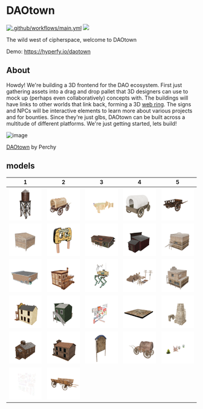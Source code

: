 # DAOtown

[![.github/workflows/main.yml](https://github.com/NEON-BUIDL/DAOtown/actions/workflows/main.yml/badge.svg)](https://github.com/NEON-BUIDL/DAOtown/actions/workflows/main.yml) [![](https://dcbadge.vercel.app/api/server/uwuFuB6m)](https://discord.gg/uwuFuB6m)

The wild west of cipherspace, welcome to DAOtown

Demo: https://hyperfy.io/daotown

## About

Howdy! We're building a 3D frontend for the DAO ecosystem. First just gathering assets into a drag and drop pallet that 3D designers can use to mock up (perhaps even collaboratively) concepts with. The buildings will have links to other worlds that link back, forming a 3D [web ring](https://indieweb.org/webring). The signs and NPCs will be interactive elements to learn more about various projects and for bounties. Since they're just glbs, DAOtown can be built across a multitude of different platforms. We're just getting started, lets build!

![image](https://user-images.githubusercontent.com/32600939/235210391-b759c45a-198e-41f3-816d-f4db3b998fd7.png)

[DAOtown](https://opensea.io/assets/ethereum/0x5864a2eef51cee5fdbee8bc4649e6d38a2ff5a97/7) by Perchy


 ## models


| 1 | 2 | 3 | 4 | 5 |
| --- | --- | --- | --- | --- |
| [![low_poly_western_watertower](models/low_poly_western_watertower.png)](models/low_poly_western_watertower.glb) | [![wild_western_wagon](models/wild_western_wagon.png)](models/wild_western_wagon.glb) | [![DaoTownCliffs8](models/DaoTownCliffs8.png)](models/DaoTownCliffs8.glb) | [![covered_wagon](models/covered_wagon.png)](models/covered_wagon.glb) | [![wagon_resident_evil_4](models/wagon_resident_evil_4.png)](models/wagon_resident_evil_4.glb) |
| [![western_normal_-_mobile_gameready](models/western_normal_-_mobile_gameready.png)](models/western_normal_-_mobile_gameready.glb) | [![DaoTown_sign2](models/DaoTown_sign2.png)](models/DaoTown_sign2.glb) | [![train_station](models/train_station.png)](models/train_station.glb) | [![low_poly_wild_west_bath_house](models/low_poly_wild_west_bath_house.png)](models/low_poly_wild_west_bath_house.glb) | [![western_bar_-_mobile_game-ready](models/western_bar_-_mobile_game-ready.png)](models/western_bar_-_mobile_game-ready.glb) |
| [![m3mart2](models/m3mart2.png)](models/m3mart2.glb) | [![saloon_with_textures](models/saloon_with_textures.png)](models/saloon_with_textures.glb) | [![cyberpunk_western_quadrupedal_bike](models/cyberpunk_western_quadrupedal_bike.png)](models/cyberpunk_western_quadrupedal_bike.glb) | [![desert_western_village_town_modular_wall_pieces](models/desert_western_village_town_modular_wall_pieces.png)](models/desert_western_village_town_modular_wall_pieces.glb) | [![western_house_-_mobile_game_ready](models/western_house_-_mobile_game_ready.png)](models/western_house_-_mobile_game_ready.glb) |
| [![low_poly_wild_west_store](models/low_poly_wild_west_store.png)](models/low_poly_wild_west_store.glb) | [![low_poly_apothecary_store](models/low_poly_apothecary_store.png)](models/low_poly_apothecary_store.glb) | [![taiwan_style_signboard_lowpoly](models/taiwan_style_signboard_lowpoly.png)](models/taiwan_style_signboard_lowpoly.glb) | [![desert2](models/desert2.png)](models/desert2.glb) | [![tattoine_buildings_kitbash](models/tattoine_buildings_kitbash.png)](models/tattoine_buildings_kitbash.glb) |
| [![western_church](models/western_church.png)](models/western_church.glb) | [![west_building-freepoly.org](models/west_building-freepoly.org.png)](models/west_building-freepoly.org.glb) | [![old_styled_wooden_info_stand](models/old_styled_wooden_info_stand.png)](models/old_styled_wooden_info_stand.glb) | [![wild_west_wagon](models/wild_west_wagon.png)](models/wild_west_wagon.glb) | [![grass_and_bush_-_mobile_gameready](models/grass_and_bush_-_mobile_gameready.png)](models/grass_and_bush_-_mobile_gameready.glb) |
| [![neon_signs](models/neon_signs.png)](models/neon_signs.glb) | [![medieval_-_wagon](models/medieval_-_wagon.png)](models/medieval_-_wagon.glb) |
